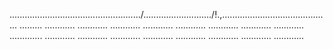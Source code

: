 ..................................................../.........................../!.,........................................... .........
............
............
............
............
............
............
............
............
.............
............
............
............
............
............
............
............
............



